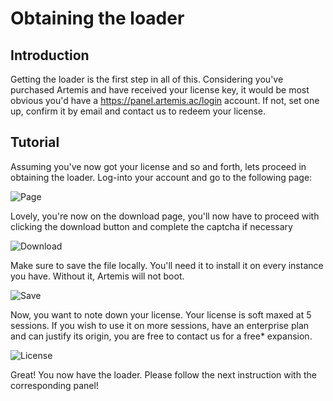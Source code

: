 # Obtaining the loader

## Introduction

Getting the loader is the first step in all of this. Considering you've purchased Artemis and have received your license
key, it would be most obvious you'd have a https://panel.artemis.ac/login account. If not, set one up, confirm it by 
email and contact us to redeem your license.

## Tutorial

Assuming you've now got your license and so and forth, lets proceed in obtaining the loader. Log-into your account and 
go to the following page:

![Page](https://i.imgur.com/D49AYLf.png)

Lovely, you're now on the download page, you'll now have to proceed with clicking the download button and complete the 
captcha if necessary

![Download](https://i.imgur.com/dJ3gkQy.png)

Make sure to save the file locally. You'll need it to install it on every instance you have. Without it, Artemis will 
not boot.

![Save](https://i.imgur.com/UJZXLdO.png)

Now, you want to note down your license. Your license is soft maxed at 5 sessions. If you wish to use it on more sessions,
have an enterprise plan and can justify its origin, you are free to contact us for a free* expansion.

![License](https://i.imgur.com/99G39sI.png)

Great! You now have the loader. Please follow the next instruction with the corresponding panel!
